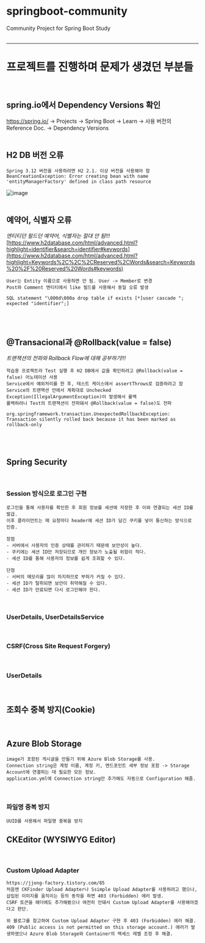 # springboot-community
Community Project for Spring Boot Study
<br><br>

---

# 프로젝트를 진행하며 문제가 생겼던 부분들
<br>

## spring.io에서 Dependency Versions 확인
https://spring.io/ -> Projects -> Spring Boot -> Learn -> 사용 버전의 Reference Doc. -> Dependency Versions
<br> <br>

## H2 DB 버전 오류

    Spring 3.12 버전을 사용하려면 H2 2.1. 이상 버전을 사용해야 함
    BeanCreationException: Error creating bean with name 'entityManagerFactory' defined in class path resource
![image](https://github.com/JeongKiSeong/springboot-community/assets/80134129/b2eeaf71-8bc4-459c-bb10-5378bffdfa82)
<br> <br>

## 예약어, 식별자 오류
*엔티티던 필드던 예약어, 식별자는 절대 안 됨!!!*   
[https://www.h2database.com/html/advanced.html?highlight=identifier&search=identifier#keywords](https://www.h2database.com/html/advanced.html?highlight=Keywords%2C%2C%2CReserved%2CWords&search=Keywords%20%2F%20Reserved%20Words#keywords)

    User는 Entity 이름으로 사용하면 안 됨. User -> Member로 변경
    Post와 Comment 엔티티에서 like 필드를 사용해서 동일 오류 발생
    
    SQL statement "\000d\000a drop table if exists [*]user cascade "; expected "identifier";]
<br> <br>

## @Transacional과 @Rollback(value = false)
*트랜잭션의 전파와 Rollback Flow에 대해 공부하기!!!*

    학습용 프로젝트라 Test 실행 후 H2 DB에서 값을 확인하려고 @Rollback(value = false) 어노테이션 사용
    Service에서 예외처리를 한 후, 테스트 케이스에서 assertThrows로 검증하려고 함
    Service의 트랜잭션 안에서 계획대로 Unchecked Exception(IllegalArgumentException)이 발생해서 롤백
    롤백하려니 Test의 트랜잭션이 전파돼서 @Rollback(value = false)도 전파
    
    org.springframework.transaction.UnexpectedRollbackException: Transaction silently rolled back because it has been marked as rollback-only
<br><br>

## Spring Security
<br>

### Session 방식으로 로그인 구현
    로그인을 통해 사용자를 확인한 후 회원 정보를 세션에 저장한 후 이와 연결되는 세션 ID를 발급.
    이후 클라이언트는 매 요청마다 header에 세션 ID가 담긴 쿠키를 넣어 통신하는 방식으로 인증.
    
    장점
    - 서버에서 사용자의 인증 상태를 관리하기 때문에 보안성이 높다.
    - 쿠키에는 세션 ID만 저장되므로 개인 정보가 노출될 위험이 적다.
    - 세션 ID를 통해 사용자의 정보를 쉽게 조회할 수 있다.
    
    단점
    - 서버의 메모리를 많이 차지하므로 부하가 커질 수 있다.
    - 세션 ID가 탈취되면 보안이 취약해질 수 있다.
    - 세션 ID가 만료되면 다시 로그인해야 한다. 
<br>

### UserDetails, UserDetailsService
    
<br>


### CSRF(Cross Site Request Forgery) 
<br>

### UserDetails
<br>

## 조회수 중복 방지(Cookie)
<br>

## Azure Blob Storage
    image가 포함된 게시글을 만들기 위해 Azure Blob Storage를 사용.
    Connection string은 계정 이름, 계정 키, 엔드포인트 세부 정보 포함 -> Storage Account에 연결하는 데 필요한 모든 정보.
    application.yml에 Connection string만 추가해도 자동으로 Configuration 해줌.
<br>

### 파일명 중복 방지
    UUID를 사용해서 파일명 중복을 방지


## CKEditor (WYSIWYG Editor)
<br>

### Custom Upload Adapter
    https://jjong-factory.tistory.com/85
    처음엔 CKFinder Upload Adapter나 Ssimple Upload Adapter를 사용하려고 했으나, 삽입된 이미지를 움직이는 등의 동작을 하면 403 (Forbidden) 에러 발생.
    CSRF 토큰을 헤더에도 추가해봤으나 여전히 안돼서 Custom Upload Adapter를 사용해야겠다고 판단.
    
    위 블로그를 참고하여 Custom Upload Adapter 구현 후 403 (Forbidden) 에러 해결.
    409 (Public access is not permitted on this storage account.) 에러가 발생하였으나 Azure Blob Storage와 Container의 액세스 레벨 조정 후 해결.
<br>
